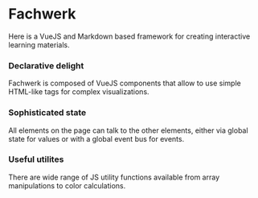 # Fachwerk

<p class="lead">Here is a VueJS and Markdown based framework for creating interactive learning materials.</p>

### Declarative delight

Fachwerk is composed of VueJS components that allow to use simple HTML-like tags for complex visualizations.

### Sophisticated state

All elements on the page can talk to the other elements, either via global state for values or with a global event bus for events.

### Useful utilites

There are wide range of JS utility functions available from array manipulations to color calculations.
